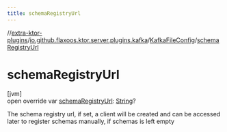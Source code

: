 ```yaml
---
title: schemaRegistryUrl
---
```


//[extra-ktor-plugins](../../../index.md)/[io.github.flaxoos.ktor.server.plugins.kafka](../index.md)/[KafkaFileConfig](index.md)/[schemaRegistryUrl](schema-registry-url.md)

# schemaRegistryUrl

[jvm]\
open override
var [schemaRegistryUrl](schema-registry-url.md): [String](https://kotlinlang.org/api/latest/jvm/stdlib/kotlin/-string/index.md)?

The schema registry url, if set, a client will be created and can be accessed later to register schemas manually, if
schemas is left empty




